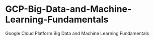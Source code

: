 # GCP-Big-Data-and-Machine-Learning-Fundamentals
Google Cloud Platform Big Data and Machine Learning Fundamentals
